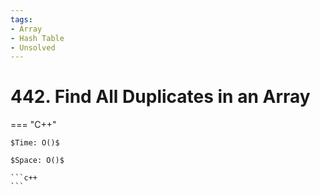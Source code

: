 ```yaml
---
tags:
- Array
- Hash Table
- Unsolved
---
```



# 442. Find All Duplicates in an Array

=== "C++"

    $Time: O()$

    $Space: O()$

    ```c++
    ```